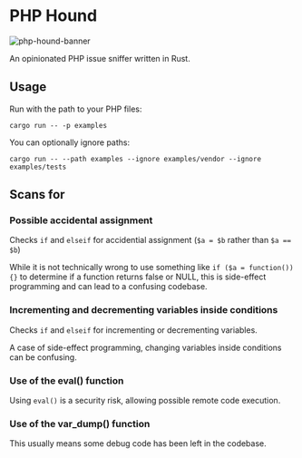 # PHP Hound

![php-hound-banner](https://github.com/user-attachments/assets/7fcd6bcf-a837-4d00-a101-b60f260120c9)

An opinionated PHP issue sniffer written in Rust.

## Usage

Run with the path to your PHP files:

`cargo run -- -p examples`

You can optionally ignore paths:

`cargo run -- --path examples --ignore examples/vendor --ignore examples/tests`

## Scans for

### Possible accidental assignment

Checks `if` and `elseif` for accidential assignment (`$a = $b` rather than `$a == $b`)

While it is not technically wrong to use something like `if ($a = function()) {}` to
determine if a function returns false or NULL, this is side-effect programming and
can lead to a confusing codebase.

### Incrementing and decrementing variables inside conditions

Checks `if` and `elseif` for incrementing or decrementing variables.

A case of side-effect programming, changing variables inside conditions can
be confusing.

### Use of the eval() function

Using `eval()` is a security risk, allowing possible remote code execution.

### Use of the var_dump() function

This usually means some debug code has been left in the codebase.
